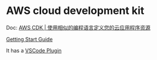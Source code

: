# AWS cloud development kit

Doc: [AWS CDK | 使用相似的编程语言定义您的云应用程序资源](https://aws.amazon.com/cn/cdk/)

[Getting Start Guide](https://docs.aws.amazon.com/cdk/v2/guide/getting_started.html)

It has a [VSCode Plugin](https://aws.amazon.com/cn/visualstudiocode/)
